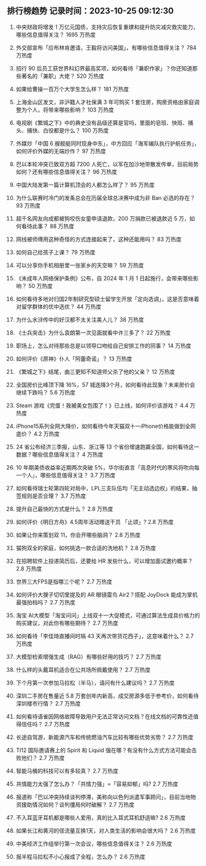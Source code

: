 
## 排行榜趋势 记录时间：2023-10-25 09:12:30
  
  1. 中央财政将增发 1 万亿元国债，支持灾后恢复重建和提升防灾减灾救灾能力，哪些信息值得关注？ 1695 万热度
    
  2. 外交部宣布「应布林肯邀请，王毅将访问美国」，有哪些信息值得关注？ 784 万热度
    
  3. 招行 90 后员工获世界科幻界最高奖项，如何看待「兼职作家」？你还知道那些著名的「兼职」大佬？ 520 万热度
    
  4. 如果给曹操一百万个大学生怎么样？ 181 万热度
    
  5. 上海金山区发文，非沪籍人才社保满 3 年可购买 1 套住房，购房资格由家庭调整为个人，将带来哪些影响？ 103 万热度
    
  6. 电视剧《繁城之下》中的典史没有品级还算是官吗，里面的皂班、快班、捕头、捕快、白役都是什么？ 100 万热度
    
  7. 外媒炒「中国 6 艘舰艇同时现身中东」，中方回应「海军编队执行护航任务」，如何评价外媒的无端炒作？ 97 万热度
    
  8. 巴以本轮冲突已致双方超 7200 人死亡，以军在加沙地带散发传单，目前局势如何？还有哪些信息值得关注？ 96 万热度
    
  9. 中国大陆发第一篇计算机顶会的人都怎么样了？ 95 万热度
    
  10. 为什么联赛时冷门的发条总会在历届全球总决赛中成为非 Ban 必选的存在？ 93 万热度
    
  11. 超千名网友向成都被狗咬伤女童申请退款，200 万捐款已被退款近 5 万，如何看待此事？ 88 万热度
    
  12. 网线被师傅用这种奇怪的方式连接起来了，这种还能用吗？ 83 万热度
    
  13. 如何自己给孩子上课？ 79 万热度
    
  14. 可以分享你手机相册里一张家乡的天空嘛？ 59 万热度
    
  15. 《未成年人网络保护条例》公布，自 2024 年 1 月 1 日起施行，会带来哪些影响？ 50 万热度
    
  16. 如何看待多地对归国2年制研究型硕士留学生开放「定向选调」，这是否意味着对留学群体的优中选优？ 44 万热度
    
  17. 为什么水浒传中的好汉都不太关注美人儿？ 38 万热度
    
  18. 《士兵突击》为什么袁朗第一次见面就看中许三多了？ 22 万热度
    
  19. 职场上，怎么对待那些总是以领导口吻给自己安排工作的同事？ 14 万热度
    
  20. 如何评价《原神》仆人「阿蕾奇诺」？ 13 万热度
    
  21. 《繁城之下》结尾，曲三更知不知道师父杀了他的父亲？ 12 万热度
    
  22. 全国房价比峰顶下降 16%，57 城连降3个月，如何看待此现象？未来房价会继续下跌吗？ 5.6 万热度
    
  23. Steam 游戏《完蛋！我被美女包围了！》已上线，如何评价该游戏？ 4.4 万热度
    
  24. iPhone15系列全网大降价，如何看待今年天猫双十一iPhone价格能做到全网底价？ 4.2 万热度
    
  25. 24 省公布经济三季报，山东、浙江等 13 个省份增速跑赢全国，如何看待这一数据？哪些信息值得关注？ 4 万热度
    
  26. 10 年期美债收益率近期两次突破 5%，华尔街直言「高息时代的寒风将吹向每一个人」，哪些信息值得关注？ 3.7 万热度
    
  27. 如何看待瑞士轮第四轮对局中，LPL三支队伍均「无主动选边权」的结果，抽签规则是否合理？ 3.7 万热度
    
  28. 提升自己最快的方式是什么？ 2.8 万热度
    
  29. 如何评价《明日方舟》4.5周年活动赠送干员 「止颂」? 2.8 万热度
    
  30. 如果让你来策划双 11，你会开哪些脑洞？ 2.8 万热度
    
  31. 猫狗双全的家庭，如何挑选一款合适的洗地机？ 2.8 万热度
    
  32. 在招聘软件上投递简历后，还要给 HR 发些什么，可以增加面试邀约概率？ 2.8 万热度
    
  33. 世界三大FPS是指哪三个呢？ 2.7 万热度
    
  34. 如何评价大狸子切切里提及的 AR 眼镜雷鸟 Air2？搭配 JoyDock 能成为掌机最强拍档吗？ 2.7 万热度
    
  35. 淘宝 AI大模型「淘宝问问」上线双十一大促模式，可通过算法生成具价格力的购买建议，对此你有哪些期待？ 2.7 万热度
    
  36. 如何看待「李佳琦直播间时隔 43 天再次带货花西子」，这意味着什么？ 2.7 万热度
    
  37. 大模型检索增强生成（RAG）有哪些好用的技巧？ 2.7 万热度
    
  38. 什么样的头戴耳机适合在公共场所佩戴使用？ 2.7 万热度
    
  39. 下个月第一次参加马拉松（半马），请问有什么建议吗？ 2.7 万热度
    
  40. 深圳二手房在售量近 5.8 万套创年内新高，成交房源多低于参考价，如何看待深圳楼市行情？ 2.7 万热度
    
  41. 如何看待语雀因网络故障导致用户无法正常访问文档？在线文档的可靠性还值得信任吗？ 2.7 万热度
    
  42. 长途自驾游，新能源汽车和传统燃油汽车比较有哪些优势劣势？ 2.7 万热度
    
  43. TI12 国际邀请赛上的 Spirit 和 Liquid 强在哪？有没有什么方式方法可能会击败他们？ 2.7 万热度
    
  44. 智能马桶的科技可以有多较真？ 2.7 万热度
    
  45. 共情能力太强了怎么办？「共情力强」=「容易抑郁」吗? 2.7 万热度
    
  46. 报道称「巴以冲突持续谈判停滞，美称向以色列派遣军事顾问」，目前当地物资援助情况如何？谈判僵局何时破解？ 2.7 万热度
    
  47. 不入耳蓝牙耳机都是哪些人爱用，真的比入耳式耳机舒适嘛? 2.6 万热度
    
  48. 如果长江和黄河的径流量互换1天，对人类生活的影响会很大吗？ 2.6 万热度
    
  49. 中美经济工作组举行第一次会议，哪些信息值得关注？ 2.6 万热度
    
  50. 报半程马拉松不小心报成了全程，怎么办？ 2.6 万热度
    